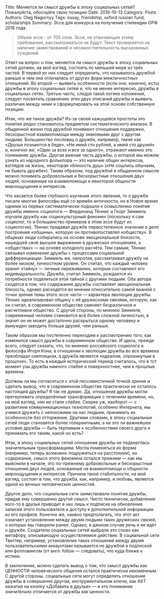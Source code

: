 Title: Меняется ли смысл дружбы в эпоху социальных сетей? Пожалуйста, обоснуйте свою позицию
Date: 2016-10-13
Category: Posts
Authors: Oleg Nagornyy
Tags: essay, friendship, oxford russian fund, scholarships
Summary: Эссе для конкурса на получение стипендии ОРФ 2016 года.

>Объем эссе - от 700 слов. Эссе, не отвечающие этому требованию, рассматриваться не будут. Текст проверяется на наличие заимствований и несамостоятельность высказанных суждений.

Ответ на вопрос о том, меняется ли смысл дружбы в эпоху социальных сетей должен, на мой взгляд, состоять по меньшей мере из трёх частей. В первой 
их них следует определить, что называлось дружбой раньше и чем она отличалась от других форм межличностных отношений. Во второй — выявить 
особенности (если они, конечно, есть) дружбы в эпоху социальных сетей и, что не менее интересно, дружбы в социальных сетях. Третью часть, следуя 
такой логике изложения, следует посвятить сравнению этих двух описаний дружбы и выявить различия между ними и сформулировать на этой основе 
собственную позицию.

Итак, что же такое дружба? Из-за своей кажущейся простоты это понятие редко становилось предметом систематического анализа. В обыденной жизни под 
дружбой понимают отношения поддержки, бескорыстной взаимопомощи между знакомыми друг с другом людьми. Большинство пословиц о дружбе, например, 
такие как «Друзья познаются в беде», «Не имей сто рублей, а имей сто друзей» и, конечно же, «Один за всех и все за одного», отражают именно это 
понимание дружбы. Другая важная часть дружбы, о которой мы можем узнать из народного фольклора — это наличие общих интересов, взглядов на жизнь, 
некоторая «близость душ» («Не сошлись обычаем, не бывать дружбе»). Таким образом, под дружбой в обыденном смысле можно понимать добровольные и 
бескорыстные отношения двух людей, основанные на взаимопомощи и некоторой общности мироощущения и интересов.

Что касается более глубокого изучения этого явления, то о дружбе писали многие философы ещё со времён античности, но в Новое время одними из 
первых систематически подошли к осмыслению понятия дружбы именно социологи — Фердинанд Тённис и Георг Зиммель изучали дружбу как социокультурный 
феномен (поскольку я сам социолог, то и большинство примеров в этом эссе будут из социологии). Тённис придавал дружбе первостепенное значение в 
деле построения «общины», которую он противопоставлял «обществу». В общинах люди собирались на основе эмоциональной близости, нашедшей своё высшее 
выражение в дружеских отношениях, а «обществах» — на основе холодного расчёта. Тем самым, Тённис связывал изменение дружбы с процессами социальной 
дифференциации. Зиммель же, напротив, рассматривал дружбу на более низком, личностном уровне. Он считал, что каждый человек хранит «тайну» — 
личные переживанию, которые составляют его индивидуальность. Дружба, считал Зиммель, рождается из потребности поделиться этой тайной с другими 
людьми. Оба автора сходятся в том, что содержание дружбы составляет эмоциональная близость, однако расходятся во мнении относительно самой важной 
с точки зрения темы этого эссе части — характера эволюции дружбы. Тённис идеализировал общину с её дружескими связями, которую, как он считал, в 
современном обществе сменяет безразличное и расчетливое общество. С другой стороны, по мнению Зиммеля, современный человек становится всё более 
сложной личностью, а значит он не может достаточно раскрыться одному человеку и вынужден заводить больше друзей, чем раньше.

Таким образом мы постепенно переходим к рассмотрению того, как изменился смысл дружбы в современном обществе. И здесь, прежде всего, следует 
сказать, что, по мнению российского социолога и философа Игоря Кона, в отношении к эволюции дружбы во все времена преобладал скептицизм, а дружба 
является «идеалом, опрокинутым в прошлое». То есть в каждый исторический период считалось, что в тот момент узы дружбы намного слабее и 
поверхностнее, чем в прошлые времена.

Должны ли мы согласиться с этой пессимистичной точкой зрения и сделать вывод, что в современном обществе практически не осталось настоящей дружбы? 
Я так не думаю. Да, отношения дружбы могли претерпевать определённые трансформации с течением времени, но, на мой взгляд, они не стали слабее. 
Скорее уж, наоборот — с развитием коммуникационных технологий, особенно Интернета, мы учимся дружить с непохожими на нас людьми, принимать их 
особенности без отторжения. Другими словами, в эпоху социальных сетей люди становятся более толерантными, а не это ли важнейшее условие дружбы — 
быть терпимым к особенностями своего друга и принимать его таким, какой он есть?

Итак, в эпоху социальных сетей отношения дружбы не подверглась значительным трансформациям. Могла поменяться их форма (например, теперь возможно 
подружиться на расстоянии), но содержание, смысл этого феномена остался прежним — как мы выяснили в начале, это по-прежнему добровольные и 
бескорыстные отношения двух людей, основанные на взаимопомощи и общности мироощущения и интересов. Причина такой стабильности, на мой взгляд, 
состоит в том, что дружба, как, например, и любовь, является одной из вечных человеческих ценностей.

Другое дело, что социальные сети заимствовали понятие дружбы, придав ему совершенно другой смысл. Чисто технически, добавление кого-то в друзья 
приводит в них лишь к подписке на обновление записей этого пользователя и доступу к дополнительной информации из его профиля. Конечно же, наивно 
предполагать, что этот акт означает установление между двумя людьми таких дружеских связей, о которых мы говорили ранее. Однако, в данном случае 
речь и не идёт о дружбе. Создатели социальных сетей выбрали это слово как метафору, описывающую осуществляемое действие. В социальной сети 
Твиттер, например, установление таких отношений между двумя пользовательскими аккаунтами называется не дружбой а подпиской или фолловингом (от 
англ. follow — следовать), что куда ближе к истине.

В заключение, можно сделать вывод о том, что смысл дружбы как ЦЕННОСТИ человеческого общения остался практически неизменным. С другой стороны, 
социальные сети могут определять отношение дружбы в совершенно другом, инструментальном ключе, как АКТ нажатия на кнопку «Добавить в друзья» — и 
это понимание значительно отличается от дружбы как ценности.

